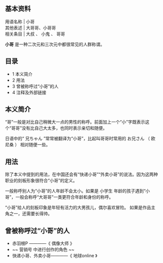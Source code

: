 **基本资料**  
---  
用语名称  |  小哥   
其他表述  |  大哥哥、小哥哥   
相关条目  |  大叔  、  小鬼  、  哥哥   
  
**小哥** 是一种二次元和三次元中都很常见的人群称谓。

##  目录

  * 1  本义简介 
  * 2  用法 
  * 3  曾被称呼过“小哥”的人 
  * 4  注释及外部链接 

##  本义简介

“哥”一般是对比自己稍微大一点的男性的称呼。前面加上一个“小”字既表示这个“哥哥”没有比自己大太多，也同时表示亲切和随便。

日语中的“  兄ちゃん  ”常常被翻译为“小哥”，比起叫哥哥时常用的  お兄さん  （  欧尼桑  ）  相对随便一些。

##  用法

除了本义中提到的用法，在中国还会有“快递小哥”“外卖小哥”的说法。因为这两种职业的刻板形象很符合“小哥”的定义。

一般称呼别人为“小哥”的人年龄不会太小。如果是  小学生  年龄的孩子遇到“小哥”，一般会称呼“大哥哥”一类更符合年龄和身份的称呼。

“小哥”给人的刻板印象是年轻有活力的大男孩儿，偶尔喜欢冒险。  如果是作品主角之一，还需要长得帅。

##  曾被称呼过“小哥”的人

  * 赤羽根P  ————《  偶像大师  》 
  * ~~ 营销号  中进行创作的角色 ~~
  * 快递小哥、外卖小哥————《  地球online  》 